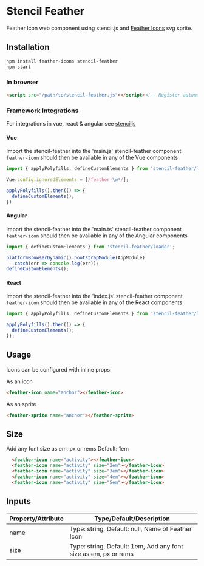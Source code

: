 # Stencil Feather
Feather Icon web component using stencil.js and [Feather Icons](https://feathericons.com/) svg sprite.

## Installation

```bash
npm install feather-icons stencil-feather
npm start
```

### In browser
``` html
<script src="/path/to/stencil-feather.js"></script><!-- Register automatically once loaded -->
```

### Framework Integrations
For integrations in vue, react & angular see [stenciljs](https://stenciljs.com/docs/overview) 

#### Vue
Import the stencil-feather into the 'main.js'
stencil-feather component `feather-icon` should then be available in any of the Vue components

``` js
import { applyPolyfills, defineCustomElements } from 'stencil-feather/loader';

Vue.config.ignoredElements = [/feather-\w*/];

applyPolyfills().then(() => {
  defineCustomElements();
})
```

#### Angular
Import the stencil-feather into the 'main.ts'
stencil-feather component `feather-icon` should then be available in any of the Angular components
``` js
import { defineCustomElements } from 'stencil-feather/loader';

platformBrowserDynamic().bootstrapModule(AppModule)
  .catch(err => console.log(err));
defineCustomElements();
```

#### React
Import the stencil-feather into the 'index.js'
stencil-feather component `feather-icon` should then be available in any of the React components
``` js
import { applyPolyfills, defineCustomElements } from 'stencil-feather/loader';

applyPolyfills().then(() => {
  defineCustomElements();
});
```

## Usage
Icons can be configured with inline props:

As an icon
``` html 
<feather-icon name="anchor"></feather-icon>
```

As an sprite
``` html 
<feather-sprite name="anchor"></feather-sprite>
```

## Size
Add any font size as em, px or rems
Default: 1em

``` html
  <feather-icon name="activity"></feather-icon> 
  <feather-icon name="activity" size="2em"></feather-icon> 
  <feather-icon name="activity" size="3em"></feather-icon>
  <feather-icon name="activity" size="4em"></feather-icon>
  <feather-icon name="activity" size="5em"></feather-icon>
```

## Inputs
| Property/Attribute | Type/Default/Description                                                         |
| ------------------ | -------------------------------------------------------------------------------- |
| name               | Type: string, Default: null, Name of Feather Icon                                |
| size               | Type: string, Default: 1em, Add any font size as em, px or rems                  |

